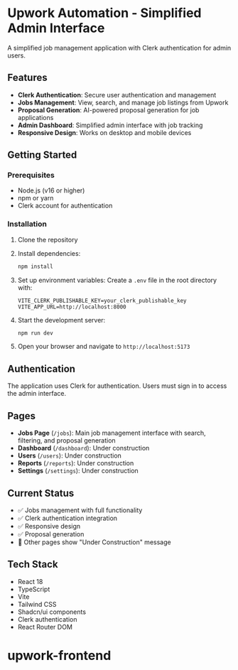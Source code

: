 # Upwork Automation - Simplified Admin Interface

A simplified job management application with Clerk authentication for admin users.

## Features

- **Clerk Authentication**: Secure user authentication and management
- **Jobs Management**: View, search, and manage job listings from Upwork
- **Proposal Generation**: AI-powered proposal generation for job applications
- **Admin Dashboard**: Simplified admin interface with job tracking
- **Responsive Design**: Works on desktop and mobile devices

## Getting Started

### Prerequisites

- Node.js (v16 or higher)
- npm or yarn
- Clerk account for authentication

### Installation

1. Clone the repository
2. Install dependencies:
   ```bash
   npm install
   ```

3. Set up environment variables:
   Create a `.env` file in the root directory with:
   ```
   VITE_CLERK_PUBLISHABLE_KEY=your_clerk_publishable_key
   VITE_APP_URL=http://localhost:8000
   ```

4. Start the development server:
   ```bash
   npm run dev
   ```

5. Open your browser and navigate to `http://localhost:5173`

## Authentication

The application uses Clerk for authentication. Users must sign in to access the admin interface.

## Pages

- **Jobs Page** (`/jobs`): Main job management interface with search, filtering, and proposal generation
- **Dashboard** (`/dashboard`): Under construction
- **Users** (`/users`): Under construction  
- **Reports** (`/reports`): Under construction
- **Settings** (`/settings`): Under construction

## Current Status

- ✅ Jobs management with full functionality
- ✅ Clerk authentication integration
- ✅ Responsive design
- ✅ Proposal generation
- 🚧 Other pages show "Under Construction" message

## Tech Stack

- React 18
- TypeScript
- Vite
- Tailwind CSS
- Shadcn/ui components
- Clerk authentication
- React Router DOM
# upwork-frontend
